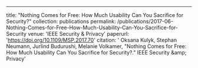 ---
title: "Nothing Comes for Free: How Much Usability Can You Sacrifice for Security?"
collection: publications
permalink: /publications/2017-06-Nothing-Comes-for-Free-How-Much-Usability-Can-You-Sacrifice-for-Security
venue: 'IEEE Security &amp; Privacy'
paperurl: 'https://doi.org/10.1109/MSP.2017.70'
citation: ' Oksana Kulyk,  Stephan Neumann,  Jurlind Budurushi,  Melanie Volkamer, &quot;Nothing Comes for Free: How Much Usability Can You Sacrifice for Security?.&quot; IEEE Security &amp;amp; Privacy'